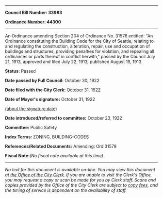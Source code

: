 

********

**Council Bill Number: 33983**
   
**Ordinance Number: 44300**
********

 An Ordinance amending Section 204 of Ordinance No. 31578 entitled: "An Ordinance constituting the Building Code for the City of Seattle, relating to and regulating the construction, alteration, repair, use and occupation of buildings and structures, providing penalties for violation, and repealing all ordinances or parts thereof in conflict herwith," passed by the Council July 21, 1913, approved and filed July 22, 1913, published August 19, 1913.

**Status:** Passed
   
**Date passed by Full Council:** October 30, 1922
   
**Date filed with the City Clerk:** October 31, 1922
   
**Date of Mayor's signature:** October 31, 1922
   
[(about the signature date)](/~public/approvaldate.htm)
   
   
   
**Date introduced/referred to committee:** October 23, 1922
   
**Committee:** Public Safety
   
   
**Index Terms:** ZONING, BUILDING-CODES

**References/Related Documents:** Amending: Ord 31578

**Fiscal Note:**_(No fiscal note available at this time)_
********

_No text for this document is available on-line. You may view this document at [the Office of the City Clerk](http://www.seattle.gov/leg/clerk/contactUs.htm). If you are unable to visit the Clerk's Office, you may request a copy or scan be made for you by Clerk staff. Scans and copies provided by the Office of the City Clerk are subject to [copy fees](http://clerk.seattle.gov/~public/clerkfees.htm), and the timing of service is dependent on the availability of staff._

